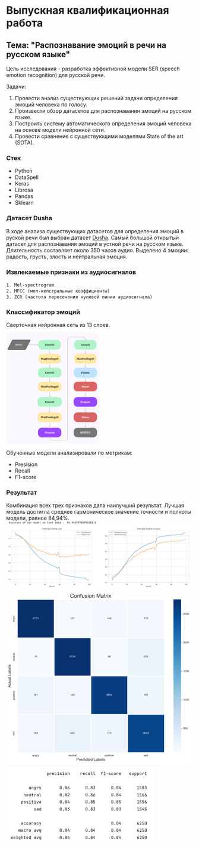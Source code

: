 # Выпускная квалификационная работа

## Тема: "Распознавание эмоций в речи на русском языке"

Цель исследования - разработка эффективной модели SER (speech emotion recognition) для русской речи.

Задачи:
1.	Провести анализ существующих решений задачи определения эмоций человека по голосу.
2.	Произвести обзор датасетов для распознавания эмоций на русском языке.
3.	Построить систему автоматического определения эмоций человека на основе модели нейронной сети.
4.	Провести сравнение с существующими моделями State of the art          (SOTA).

### Стек
* Python
* DataSpell
* Keras
* Librosa
* Pandas
* Sklearn


### Датасет Dusha 
В ходе анализа существующих датасетов для определения эмоций в руской речи был выбран датасет [Dusha](https://developers.sber.ru/portal/products/dusha).
Самый большой открытый датасет для распознавания эмоций в устной речи на русском языке.
Длительность составляет около 350 часов аудио. Выделено 4 эмоции: радость, грусть, злость и нейтральная эмоция.

### Извлекаемые признаки из аудиосигналов

    1. Mel-spectrogram
    2. MFCC (мел-кепстральные коэффициенты)
    3. ZCR (частота пересечения нулевой линии аудиосигнала)


### Классификатор эмоций

Сверточная нейронная сеть из 13 слоев.

<img src="resources/model_cnn.png" width="250"  />


Обученные модели анализировали по метрикам:
* Presision
* Recall
* F1-score


### Результат
Комбинация всех трех признаков дала наилучший результат.
Лучшая модель достигла среднее гармоническое значение точности и полноты модели, равное 84,94%.
![Точность и ошика](resources/acc_lose_best_model.png)
![Матрица ошибок](resources/confusion_matrix_best_model.png)
<img src="resources/res_best_model.png" width="400"/>